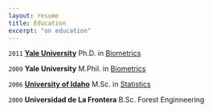 ```yaml
---
layout: resume
title: Education
excerpt: "on education"
---
```



`2011`
__[Yale University](https://www.yale.edu/)__
Ph.D. in [Biometrics](https://environment.yale.edu/)

`2009`
__Yale University__
M.Phil. in [Biometrics](https://environment.yale.edu/)

`2006`
__[University of Idaho](https://www.uidaho.edu)__
M.Sc. in [Statistics](https://www.uidaho.edu/sci/stat)

`2000`
__Universidad de La Frontera__
B.Sc. Forest Enginneering


<!-- ### Footer

Last updated: August 2020 -->


